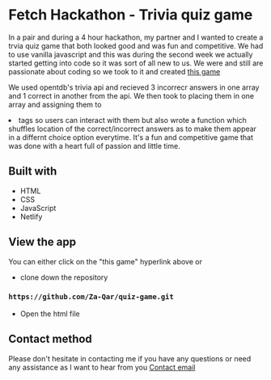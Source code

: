 # Fetch Hackathon - Trivia quiz game

In a pair and during a 4 hour hackathon, my partner and I wanted to create a trvia quiz game that both looked good and was fun and competitive. We had to use vanilla javascript and this was during the second week we actually started getting into code so it was sort of all new to us. We were and still are passionate about coding so we took to it and created [this game](https://trivia-quiz-game.netlify.app/)

We used opentdb's trivia api and recieved 3 incorrecr answers in one array and 1 correct in another from the api. We then took to placing them in one array and assigning them to <li> tags so users can interact with them but also wrote a function which shuffles location of the correct/incorrect answers as to make them appear in a differnt choice option everytime. It's a fun and competitive game that was done with a heart full of passion and little time.

## Built with

* HTML
* CSS
* JavaScript
* Netlify

## View the app

You can either click on the "this game" hyperlink above or 

* clone down the repository
### `https://github.com/Za-Qar/quiz-game.git`

* Open the html file

## Contact method

Please don't hesitate in contacting me if you have any questions or need any assistance as I want to hear from you
[Contact email](mailto:za.qa@outlook.com?subject=[GitHub]%20Trivia%20quiz%20game)


